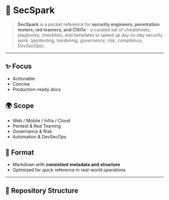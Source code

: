 # 🔐 SecSpark

> **SecSpark** is a pocket reference for **security engineers, penetration testers, red teamers, and CISOs** - a curated set of cheatsheets, playbooks, checklists, and templates to speed up day-to-day security work. 
> (*pentesting, hardening, governance, risk, compliance, DevSecOps*).

---

## ✨ Focus
- Actionable  
- Concise  
- Production-ready docs  

## 🌍 Scope
- Web / Mobile / Infra / Cloud  
- Pentest & Red Teaming  
- Governance & Risk  
- Automation & DevSecOps  

## 📝 Format
- Markdown with **consistent metadata and structure**  
- Optimized for quick reference in real-world operations  

---

## 📂 Repository Structure
